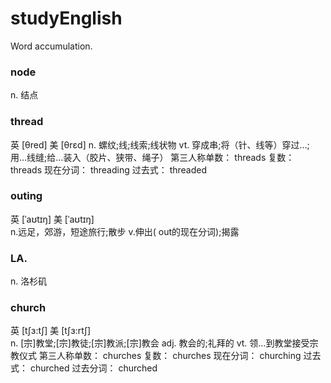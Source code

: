 # studyEnglish
Word accumulation.
### node
n. 结点
### thread
英 [θred]    美 [θrɛd]
n.  螺纹;线;线索;线状物
vt. 穿成串;将（针、线等）穿过…;用…线缝;给…装入（胶片、狭带、绳子）
第三人称单数： threads 复数： threads 现在分词： threading 过去式： threaded
### outing
英 [ˈaʊtɪŋ]   美 [ˈaʊtɪŋ]  
    n.远足，郊游，短途旅行;散步
    v.伸出( out的现在分词);揭露 
### LA.
n. 洛杉矶
### church
英 [tʃɜ:tʃ]   美 [tʃɜ:rtʃ]  
n.
[宗]教堂;[宗]教徒;[宗]教派;[宗]教会
adj.
教会的;礼拜的
vt.
领…到教堂接受宗教仪式
第三人称单数： churches 复数： churches 现在分词： churching 过去式： churched 过去分词： churched
